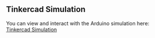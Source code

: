 ## Tinkercad Simulation
You can view and interact with the Arduino simulation here:  
[Tinkercad Simulation](https://www.tinkercad.com/things/fd4dzLajl6y-mini-project?sharecode=DTqbKvaXe_DQF4wB4l7tqHR7XfXQaZBbLn-7dWE1GTo)
